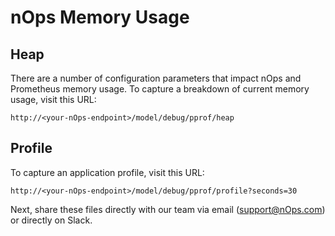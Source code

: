 nOps Memory Usage
=====================

## Heap

There are a number of configuration parameters that impact nOps and Prometheus memory usage. 
To capture a breakdown of current memory usage, visit this URL:

```
http://<your-nOps-endpoint>/model/debug/pprof/heap
```

## Profile

To capture an application profile, visit this URL:

```
http://<your-nOps-endpoint>/model/debug/pprof/profile?seconds=30
```

Next, share these files directly with our team via email (support@nOps.com) or directly on Slack.

